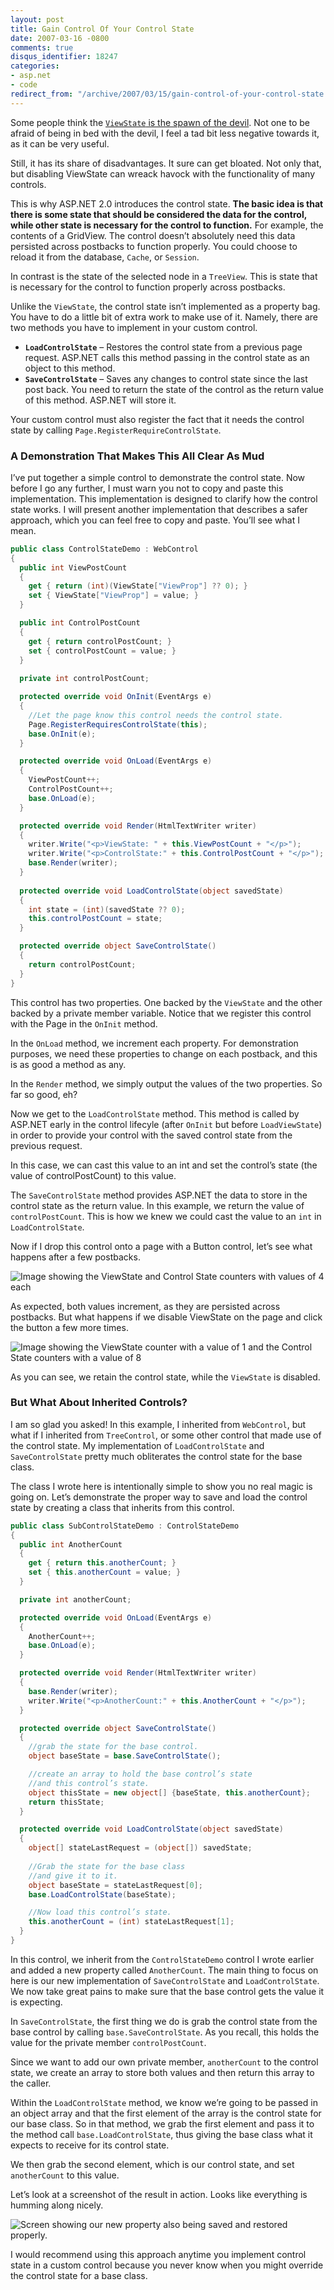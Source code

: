 ```yaml
---
layout: post
title: Gain Control Of Your Control State
date: 2007-03-16 -0800
comments: true
disqus_identifier: 18247
categories:
- asp.net
- code
redirect_from: "/archive/2007/03/15/gain-control-of-your-control-state.aspx/"
---
```


Some people think the [`ViewState` is the spawn of the
devil](http://staff.interesource.com/james/aug06/viewstate_postbacks_harmful.htm "ASP.NET Postbacks and ViewState Considered Harmful").
Not one to be afraid of being in bed with the devil, I feel a tad bit
less negative towards it, as it can be very useful.

Still, it has its share of disadvantages. It sure can get bloated. Not
only that, but disabling ViewState can wreack havock with the
functionality of many controls.

This is why ASP.NET 2.0 introduces the control state. **The basic idea
is that there is some state that should be considered the data for the
control, while other state is necessary for the control to function.**
For example, the contents of a GridView. The control doesn’t absolutely
need this data persisted across postbacks to function properly. You
could choose to reload it from the database, `Cache`, or `Session`.

In contrast is the state of the selected node in a `TreeView`. This is
state that is necessary for the control to function properly across
postbacks.

Unlike the `ViewState`, the control state isn’t implemented as a
property bag. You have to do a little bit of extra work to make use of
it. Namely, there are two methods you have to implement in your custom
control.

-   **`LoadControlState`** – Restores the control state from a previous
    page request. ASP.NET calls this method passing in the control state
    as an object to this method.
-   **`SaveControlState`** – Saves any changes to control state since
    the last post back. You need to return the state of the control as
    the return value of this method. ASP.NET will store it.

Your custom control must also register the fact that it needs the
control state by calling `Page.RegisterRequireControlState`.

### A Demonstration That Makes This All Clear As Mud

I’ve put together a simple control to demonstrate the control state. Now
before I go any further, I must warn you not to copy and paste this
implementation. This implementation is designed to clarify how the
control state works. I will present another implementation that
describes a safer approach, which you can feel free to copy and paste.
You’ll see what I mean.

```csharp
public class ControlStateDemo : WebControl
{
  public int ViewPostCount
  {
    get { return (int)(ViewState["ViewProp"] ?? 0); }
    set { ViewState["ViewProp"] = value; }
  }

  public int ControlPostCount
  {
    get { return controlPostCount; }
    set { controlPostCount = value; }
  }
  
  private int controlPostCount;

  protected override void OnInit(EventArgs e)
  {
    //Let the page know this control needs the control state.
    Page.RegisterRequiresControlState(this);
    base.OnInit(e);
  }

  protected override void OnLoad(EventArgs e)
  {
    ViewPostCount++;
    ControlPostCount++;
    base.OnLoad(e);
  }

  protected override void Render(HtmlTextWriter writer)
  {
    writer.Write("<p>ViewState: " + this.ViewPostCount + "</p>");
    writer.Write("<p>ControlState:" + this.ControlPostCount + "</p>");
    base.Render(writer);
  }
  
  protected override void LoadControlState(object savedState)
  {
    int state = (int)(savedState ?? 0);
    this.controlPostCount = state;
  }

  protected override object SaveControlState()
  {
    return controlPostCount;
  }
}
```

This control has two properties. One backed by the `ViewState` and the
other backed by a private member variable. Notice that we register this
control with the Page in the `OnInit` method.

In the `OnLoad` method, we increment each property. For demonstration
purposes, we need these properties to change on each postback, and this
is as good a method as any.

In the `Render` method, we simply output the values of the two
properties. So far so good, eh?

Now we get to the `LoadControlState` method. This method is called by
ASP.NET early in the control lifecyle (after `OnInit` but before
`LoadViewState`) in order to provide your control with the saved control
state from the previous request.

In this case, we can cast this value to an int and set the control’s
state (the value of controlPostCount) to this value.

The `SaveControlState` method provides ASP.NET the data to store in the
control state as the return value. In this example, we return the value
of `controlPostCount`. This is how we knew we could cast the value to an
`int` in `LoadControlState`.

Now if I drop this control onto a page with a Button control, let’s see
what happens after a few postbacks.

![Image showing the ViewState and Control State counters with values of
4
each](http://haacked.com/images/haacked_com/WindowsLiveWriter/GainControlOfYourControlState_2D7/UntitledPageWindowsInternetExplorer6.png)

As expected, both values increment, as they are persisted across
postbacks. But what happens if we disable ViewState on the page and
click the button a few more times.

![Image showing the ViewState counter with a value of 1 and the Control
State counters with a value of
8](http://haacked.com/images/haacked_com/WindowsLiveWriter/GainControlOfYourControlState_2D7/UntitledPageWindowsInternetExplorer7.png)

As you can see, we retain the control state, while the `ViewState` is
disabled.

### But What About Inherited Controls?

I am so glad you asked! In this example, I inherited from `WebControl`,
but what if I inherited from `TreeControl`, or some other control that
made use of the control state. My implementation of `LoadControlState`
and `SaveControlState` pretty much obliterates the control state for the
base class.

The class I wrote here is intentionally simple to show you no real magic
is going on. Let’s demonstrate the proper way to save and load the
control state by creating a class that inherits from this control.

```csharp
public class SubControlStateDemo : ControlStateDemo
{
  public int AnotherCount
  {
    get { return this.anotherCount; }
    set { this.anotherCount = value; }
  }

  private int anotherCount;

  protected override void OnLoad(EventArgs e)
  {
    AnotherCount++;
    base.OnLoad(e);
  }

  protected override void Render(HtmlTextWriter writer)
  {
    base.Render(writer);
    writer.Write("<p>AnotherCount:" + this.AnotherCount + "</p>");
  }

  protected override object SaveControlState()
  {
    //grab the state for the base control.
    object baseState = base.SaveControlState();

    //create an array to hold the base control’s state 
    //and this control’s state.
    object thisState = new object[] {baseState, this.anotherCount};
    return thisState;
  }

  protected override void LoadControlState(object savedState)
  {
    object[] stateLastRequest = (object[]) savedState;
    
    //Grab the state for the base class 
    //and give it to it.
    object baseState = stateLastRequest[0];
    base.LoadControlState(baseState);

    //Now load this control’s state.
    this.anotherCount = (int) stateLastRequest[1];
  }
}
```

In this control, we inherit from the `ControlStateDemo` control I wrote
earlier and added a new property called `AnotherCount`. The main thing
to focus on here is our new implementation of `SaveControlState` and
`LoadControlState`. We now take great pains to make sure that the base
control gets the value it is expecting.

In `SaveControlState`, the first thing we do is grab the control state
from the base control by calling `base.SaveControlState`. As you recall,
this holds the value for the private member `controlPostCount`.

Since we want to add our own private member, `anotherCount` to the
control state, we create an array to store both values and then return
this array to the caller.

Within the `LoadControlState` method, we know we’re going to be passed
in an object array and that the first element of the array is the
control state for our base class. So in that method, we grab the first
element and pass it to the method call `base.LoadControlState`, thus
giving the base class what it expects to receive for its control state.

We then grab the second element, which is our control state, and set
`anotherCount` to this value.

Let’s look at a screenshot of the result in action. Looks like
everything is humming along nicely.

![Screen showing our new property also being saved and restored
properly.](http://haacked.com/images/haacked_com/WindowsLiveWriter/GainControlOfYourControlState_2D7/UntitledPageWindowsInternetExplorer9.png)

I would recommend using this approach anytime you implement control
state in a custom control because you never know when you might override
the control state for a base class.

